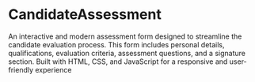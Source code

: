 # CandidateAssessment
An interactive and modern assessment form designed to streamline the candidate evaluation process. This form includes personal details, qualifications, evaluation criteria, assessment questions, and a signature section. Built with HTML, CSS, and JavaScript for a responsive and user-friendly experience

